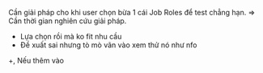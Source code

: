 Cần giải pháp cho khi user chọn bừa 1 cái Job Roles để test chẳng hạn. 
=> Cần thời gian nghiên cứu giải pháp. 

- Lựa chọn rồi mà ko fit nhu cầu 
- Đề xuất sai nhưng tò mò vãn vào xem thử nó như nfo 

+, Nếu thêm vào 